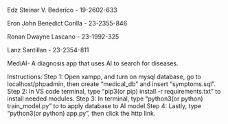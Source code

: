 Edz Steinar V. Bederico - 19-2602-633

Eron John Benedict Corilla - 23-2355-846

Ronan Dwayne Lascano - 23-1992-325

Lanz Santillan - 23-2354-811

MediAI- A diagnosis app that uses AI to search for diseases.

Instructions:
Step 1:
Open xampp, and turn on mysql database, go to localhost/phpadmin, then create “medical_db” and insert “symptoms.sql”.
Step 2:
In VS code terminal, type “pip3(or pip) install -r requirements.txt” to install needed modules.
Step 3:
In terminal, type “python3(or python) train_model.py” to to apply database to AI model
Step 4:
Lastly, type “python3(or python) app.py”, then click the http link.
